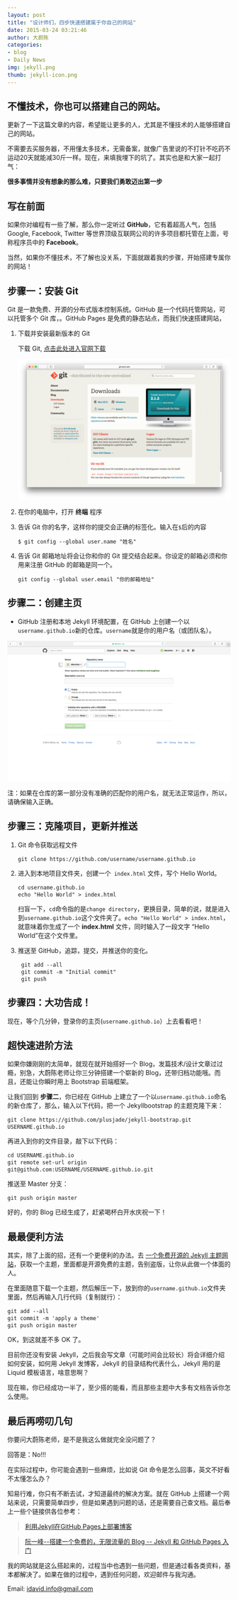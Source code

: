 ```yaml
---
layout: post
title: "设计师们，四步快速搭建属于你自己的网站"
date: 2015-03-24 03:21:46
author: 大蔚陈
categories: 
- blog
- Daily News
img: jekyll.png
thumb: jekyll-icon.png
---
```



## 不懂技术，你也可以搭建自己的网站。

更新了一下这篇文章的内容，希望能让更多的人，尤其是不懂技术的人能够搭建自己的网站。

不需要去买服务器，不用懂太多技术，无需备案，就像广告里说的不打针不吃药不运动20天就能减30斤一样。现在，来填我埋下的坑了。其实也是和大家一起打气：

**很多事情并没有想象的那么难，只要我们勇敢迈出第一步**

## 写在前面

如果你对编程有一些了解，那么你一定听过 **GitHub**，它有着超高人气，包括 Google, Facebook, Twitter 等世界顶级互联网公司的许多项目都托管在上面，号称程序员中的 **Facebook**。

当然，如果你不懂技术，不了解也没关系，下面就跟着我的步骤，开始搭建专属你的网站！<!--more-->

## 步骤一：安装 Git

Git 是一款免费、开源的分布式版本控制系统。GitHub 是一个代码托管网站，可以托管多个 Git 库，。GitHub Pages 是免费的静态站点，而我们快速搭建网站，

1. 下载并安装最新版本的 Git

	下载 Git, [点击此处进入官网下载](http://git-scm.com/downloads/ "下载")
	
	![image](/assets/img/blog/install-git.png)

1. 在你的电脑中，打开 **终端** 程序
1. 告诉 Git 你的名字，这样你的提交会正确的标签化。输入在`$`后的内容

	```
	$ git config --global user.name "姓名"
	```
	
1. 告诉 Git 邮箱地址将会让你和你的 Git 提交结合起来。你设定的邮箱必须和你用来注册 GitHub 的邮箱是同一个。

	```
	git config --global user.email "你的邮箱地址"
	```
	
## 步骤二：创建主页

- GitHub 注册和本地 Jekyll 环境配置，在 GitHub 上创建一个以`username.github.io`新的仓库。`username`就是你的用户名（或团队名）。

![image](/assets/img/blog/createProject.png)


注：如果在仓库的第一部分没有准确的匹配你的用户名，就无法正常运作，所以，请确保输入正确。

## 步骤三：克隆项目，更新并推送

1. Git 命令获取远程文件

	```
	git clone https://github.com/username/username.github.io
	```

1. 进入到本地项目文件夹，创建一个` index.html` 文件，写个 Hello World。

	```
	cd username.github.io
	echo "Hello World" > index.html
	```
	
	扫盲一下，`cd`命令指的是`change directory`，更换目录，简单的说，就是进入到`username.github.io`这个文件夹了。`echo "Hello World" > index.html`，就意味着你生成了一个 **index.html** 文件，同时输入了一段文字 “Hello World”在这个文件里。
	
1. 推送至 GitHub，追踪，提交，并推送你的变化。

		git add --all
		git commit -m "Initial commit"
		git push

	
## 步骤四：大功告成！

现在，等个几分钟，登录你的主页(`username.github.io`）上去看看吧！


## 超快速进阶方法

如果你嫌刚刚的太简单，就现在就开始搭好一个 Blog，发篇技术/设计文章过过瘾，别急，大蔚陈老师让你三分钟搭建一个崭新的 Blog，还带归档功能哦。而且，还能让你瞬时用上 Bootstrap 前端框架。

让我们回到 **步骤二**，你已经在 GitHub 上建立了一个以`username.github.io`命名的新仓库了，那么，输入以下代码，把一个 Jekyllbootstrap 的主题克隆下来：

	git clone https://github.com/plusjade/jekyll-bootstrap.git USERNAME.github.io
	
再进入到你的文件目录，敲下以下代码：

	cd USERNAME.github.io
	git remote set-url origin git@github.com:USERNAME/USERNAME.github.io.git
	
推送至 Master 分支：

	git push origin master
	
好的，你的 Blog 已经生成了，赶紧喝杯白开水庆祝一下！

## 最最便利方法

其实，除了上面的招，还有一个更便利的办法。去 [一个免费开源的 Jekyll 主题网站](http://jekyllthemes.org/)，获取一个主题，里面都是开源免费的主题，告别盗版，让你从此做一个体面的人。

在里面随意下载一个主题，然后解压一下，放到你的`username.github.io`文件夹里面，然后再输入几行代码（复制就行）：

	git add --all
	git commit -m 'apply a theme'
	git push origin master
	
OK，到这就差不多 OK 了。

目前你还没有安装 Jekyll，之后我会写文章（可能时间会比较长）将会详细介绍如何安装，如何用 Jekyll 发博客，Jekyll 的目录结构代表什么，Jekyll 用的是 Liquid 模板语言，啥意思啊？

现在嘛，你已经成功一半了，至少搭的能看，而且那些主题中大多有文档告诉你怎么使用。

## 最后再唠叨几句

你要问大蔚陈老师，是不是我这么做就完全没问题了？

回答是：No!!!

在实际过程中，你可能会遇到一些麻烦，比如说 Git 命令是怎么回事，英文不好看不太懂怎么办？

知易行难，你只有不断去试，才知道最终的解决方案。就在 GitHub 上搭建一个网站来说，只需要简单四步，但是如果遇到问题的话，还是需要自己查文档。最后奉上一些个链接供各位参考：

> [利用Jekyll在GitHub Pages上部署博客](http://blog.csdn.net/zhangao0086/article/details/37922607)



> [阮一峰--搭建一个免费的，无限流量的 Blog -- Jekyll 和 GitHub Pages 入门](http://www.ruanyifeng.com/blog/2012/08/blogging_with_jekyll.html)


我的网站就是这么搭起来的，过程当中也遇到一些问题，但是通过看各类资料，基本都解决了。如果在做的过程中，遇到任何问题，欢迎邮件与我沟通。

Email: [idavid.info@gmail.com](idavid.info@gmail.com)


